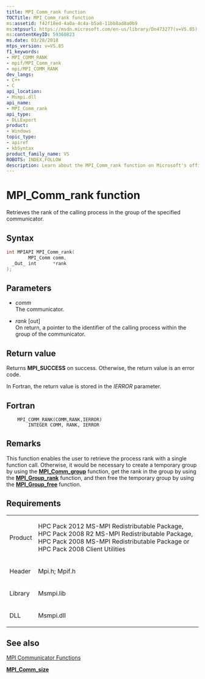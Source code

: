 ```yaml
---
title: MPI_Comm_rank function
TOCTitle: MPI_Comm_rank function
ms:assetid: f42f18ed-4a0a-4c4a-b5a8-11bb8ad8a0b9
ms:mtpsurl: https://msdn.microsoft.com/en-us/library/Dn473277(v=VS.85)
ms:contentKeyID: 59360823
ms.date: 03/28/2018
mtps_version: v=VS.85
f1_keywords:
- MPI_COMM_RANK
- mpif/MPI_Comm_rank
- mpi/MPI_COMM_RANK
dev_langs:
- C++
- C
api_location:
- Msmpi.dll
api_name:
- MPI_Comm_rank
api_type:
- DLLExport
product:
- Windows
topic_type:
- apiref
- kbSyntax
product_family_name: VS
ROBOTS: INDEX,FOLLOW
description: Learn about the MPI_Comm_rank function on Microsoft's official site. Understand its syntax, parameters, return value, and how it simplifies process rank retrieval.
---
```


# MPI\_Comm\_rank function

Retrieves the rank of the calling process in the group of the specified communicator.

## Syntax

``` c++
int MPIAPI MPI_Comm_rank(
        MPI_Comm comm,
  _Out_ int      *rank
);
```

## Parameters

  - *comm*  
    The communicator.

  - *rank* \[out\]  
    On return, a pointer to the identifier of the calling process within the group of the communicator.

## Return value

Returns **MPI\_SUCCESS** on success. Otherwise, the return value is an error code.

In Fortran, the return value is stored in the *IERROR* parameter.

## Fortran

``` FORTRAN
    MPI_COMM_RANK(COMM,RANK,IERROR)
        INTEGER COMM, RANK, IERROR
```

## Remarks

This function enables the user to retrieve the process rank with a single function call. Otherwise, it would be necessary to create a temporary group by using the [**MPI\_Comm\_group**](mpi-comm-group-function.md) function, get the rank in the group by using the [**MPI\_Group\_rank**](mpi-group-rank-function.md) function, and then free the temporary group by using the [**MPI\_Group\_free**](mpi-group-free-function.md) function.

## Requirements

<table>
<colgroup>
<col  />
<col  />
</colgroup>
<tbody>
<tr class="odd">
<td><p>Product</p></td>
<td><p>HPC Pack 2012 MS-MPI Redistributable Package, HPC Pack 2008 R2 MS-MPI Redistributable Package, HPC Pack 2008 MS-MPI Redistributable Package or HPC Pack 2008 Client Utilities</p></td>
</tr>
<tr class="even">
<td><p>Header</p></td>
<td>Mpi.h;
Mpif.h</td>
</tr>
<tr class="odd">
<td><p>Library</p></td>
<td>Msmpi.lib</td>
</tr>
<tr class="even">
<td><p>DLL</p></td>
<td>Msmpi.dll</td>
</tr>
</tbody>
</table>


## See also

[MPI Communicator Functions](mpi-communicator-functions.md)

[**MPI\_Comm\_size**](mpi-comm-size-function.md)

